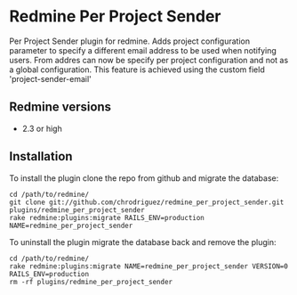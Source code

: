 # Redmine Per Project Sender

Per Project Sender plugin for redmine. Adds project configuration parameter to specify a different email 
address to be used when notifying users.
From addres can now be specify per project configuration and not as a global
configuration.
This feature is achieved using  the custom field 'project-sender-email'

## Redmine versions

* 2.3 or high

## Installation

To install the plugin clone the repo from github and migrate the database:

```
cd /path/to/redmine/
git clone git://github.com/chrodriguez/redmine_per_project_sender.git plugins/redmine_per_project_sender
rake redmine:plugins:migrate RAILS_ENV=production NAME=redmine_per_project_sender
```

To uninstall the plugin migrate the database back and remove the plugin:

```
cd /path/to/redmine/
rake redmine:plugins:migrate NAME=redmine_per_project_sender VERSION=0 RAILS_ENV=production
rm -rf plugins/redmine_per_project_sender
```


